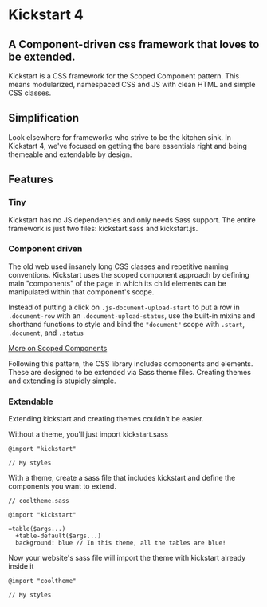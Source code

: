 # Kickstart 4

## A Component-driven css framework that loves to be extended.

Kickstart is a CSS framework for the Scoped Component pattern. This means
modularized, namespaced CSS and JS with clean HTML and simple CSS classes.

## Simplification

Look elsewhere for frameworks who strive to be the kitchen sink. In Kickstart 4,
we've focused on getting the bare essentials right and being themeable and
extendable by design.

## Features

### Tiny

Kickstart has no JS dependencies and only needs Sass support. The entire
framework is just two files: kickstart.sass and kickstart.js.

### Component driven

The old web used insanely long CSS classes and repetitive naming conventions.
Kickstart uses the scoped component approach by defining main "components" of
the page in which its child elements can be manipulated within that component's
scope.

Instead of putting a click on `.js-document-upload-start` to put a row in
`.document-row` with an `.document-upload-status`, use the built-in mixins and
shorthand functions to style and bind the `"document"` scope with `.start`,
`.document`, and `.status`

[More on Scoped Components](https://gist.github.com/adamjgrant/599530dab67db17c5b2d)

Following this pattern, the CSS library includes components and elements. These are
designed to be extended via Sass theme files. Creating themes and extending is
stupidly simple.

### Extendable

Extending kickstart and creating themes couldn't be easier.

Without a theme, you'll just import kickstart.sass

    @import "kickstart"

    // My styles

With a theme, create a sass file that includes kickstart and define the components
you want to extend.

    // cooltheme.sass

    @import "kickstart"

    =table($args...)
      +table-default($args...)
      background: blue // In this theme, all the tables are blue!

Now your website's sass file will import the theme with kickstart already inside it

    @import "cooltheme"

    // My styles
